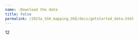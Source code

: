 ```yaml
---
name: -Download the data
title: False
permalink: /2023a_SSH_mapping_OSE/docs/getstarted_data.html
---
```


12